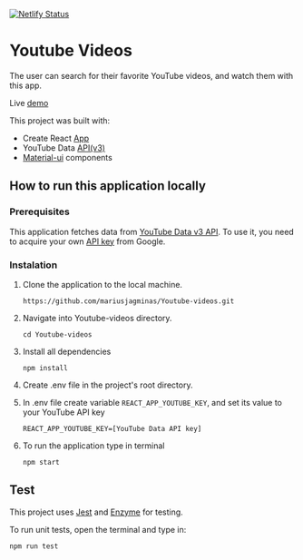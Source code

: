 [![Netlify Status](https://api.netlify.com/api/v1/badges/4575a6e6-1b11-476b-9683-4a44fe7ba463/deploy-status)](https://app.netlify.com/sites/kind-almeida-4db251/deploys)

# Youtube Videos

The user can search for their favorite YouTube videos, and watch them with this app.

Live [demo](https://youtube.mjagminas.com/)

This project was built with:

- Create React [App](https://github.com/facebook/create-react-app)
- YouTube Data [API(v3)](https://developers.google.com/youtube/v3/)
- [Material-ui](https://material-ui.com/) components

## How to run this application locally

### Prerequisites

This application fetches data from [YouTube Data v3 API](https://developers.google.com/youtube/v3/). To use it, you need to acquire your own [API key](https://developers.google.com/youtube/v3/getting-started) from Google.

### Instalation

1. Clone the application to the local machine.

   ```
   https://github.com/mariusjagminas/Youtube-videos.git
   ```

2. Navigate into Youtube-videos directory.

   ```
   cd Youtube-videos
   ```

3. Install all dependencies

   ```
   npm install
   ```

4. Create .env file in the project's root directory.

5. In .env file create variable `REACT_APP_YOUTUBE_KEY`, and set its value to your YouTube API key

   ```
   REACT_APP_YOUTUBE_KEY=[YouTube Data API key]
   ```

6. To run the application type in terminal

   ```
   npm start
   ```

## Test

This project uses [Jest](https://jestjs.io/en/) and [Enzyme](https://airbnb.io/enzyme/) for testing.

To run unit tests, open the terminal and type in:

```
npm run test
```

